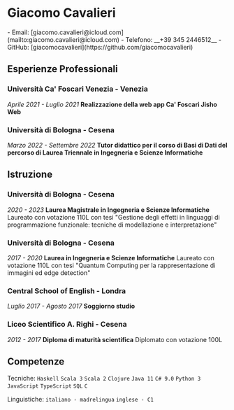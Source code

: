 # Giacomo Cavalieri

<div class="contact-info">
- Email: [giacomo.cavalieri@icloud.com](mailto:giacomo.cavalieri@icloud.com)
- Telefono: __+39 345 2446512__
- GitHub: [giacomocavalieri](https://github.com/giacomocavalieri)
</div>

## Esperienze Professionali

### Università Ca' Foscari Venezia - Venezia

_Aprile 2021 - Luglio 2021_
__Realizzazione della web app Ca' Foscari Jisho Web__

### Università di Bologna - Cesena

_Marzo 2022 - Settembre 2022_
__Tutor didattico per il corso di Basi di Dati del percorso di Laurea Triennale in Ingegneria e Scienze Informatiche__

## Istruzione

### Università di Bologna - Cesena

_2020 - 2023_
__Laurea Magistrale in Ingegneria e Scienze Informatiche__
Laureato con votazione 110L con tesi "Gestione degli effetti in linguaggi di programmazione funzionale: tecniche di modellazione e interpretazione"

### Università di Bologna - Cesena

_2017 - 2020_
__Laurea in Ingegneria e Scienze Informatiche__
Laureato con votazione 110L con tesi "Quantum Computing per la rappresentazione di immagini ed edge detection"

### Central School of English - Londra

_Luglio 2017 - Agosto 2017_
__Soggiorno studio__

### Liceo Scientifico A. Righi - Cesena

_2012 - 2017_
__Diploma di maturità scientifica__
Diplomato con votazione 100L

## Competenze

Tecniche: `Haskell` `Scala 3` `Scala 2` `Clojure` `Java 11` `C# 9.0` `Python 3` `JavaScript` `TypeScript` `SQL` `C`

Linguistiche: `italiano - madrelingua` `inglese - C1`
